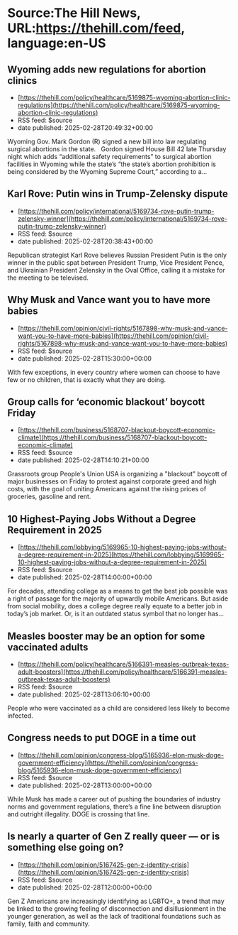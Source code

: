 # Source:The Hill News, URL:https://thehill.com/feed, language:en-US

## Wyoming adds new regulations for abortion clinics
 - [https://thehill.com/policy/healthcare/5169875-wyoming-abortion-clinic-regulations](https://thehill.com/policy/healthcare/5169875-wyoming-abortion-clinic-regulations)
 - RSS feed: $source
 - date published: 2025-02-28T20:49:32+00:00

Wyoming Gov. Mark Gordon (R) signed a new bill into law regulating surgical abortions in the state.   Gordon signed House Bill 42 late Thursday night which adds “additional safety requirements” to surgical abortion facilities in Wyoming while the state&#8217;s “the state’s abortion prohibition is being considered by the Wyoming Supreme Court,” according to a&#8230;

## Karl Rove: Putin wins in Trump-Zelensky dispute
 - [https://thehill.com/policy/international/5169734-rove-putin-trump-zelensky-winner](https://thehill.com/policy/international/5169734-rove-putin-trump-zelensky-winner)
 - RSS feed: $source
 - date published: 2025-02-28T20:38:43+00:00

Republican strategist Karl Rove believes Russian President Putin is the only winner in the public spat between President Trump, Vice President Pence, and Ukrainian President Zelensky in the Oval Office, calling it a mistake for the meeting to be televised.

## Why Musk and Vance want you to have more babies
 - [https://thehill.com/opinion/civil-rights/5167898-why-musk-and-vance-want-you-to-have-more-babies](https://thehill.com/opinion/civil-rights/5167898-why-musk-and-vance-want-you-to-have-more-babies)
 - RSS feed: $source
 - date published: 2025-02-28T15:30:00+00:00

With few exceptions, in every country where women can choose to have few or no children, that is exactly what they are doing.

## Group calls for ‘economic blackout’ boycott Friday
 - [https://thehill.com/business/5168707-blackout-boycott-economic-climate](https://thehill.com/business/5168707-blackout-boycott-economic-climate)
 - RSS feed: $source
 - date published: 2025-02-28T14:10:21+00:00

Grassroots group People's Union USA is organizing a "blackout" boycott of major businesses on Friday to protest against corporate greed and high costs, with the goal of uniting Americans against the rising prices of groceries, gasoline and rent.

## 10 Highest-Paying Jobs Without a Degree Requirement in 2025
 - [https://thehill.com/lobbying/5169965-10-highest-paying-jobs-without-a-degree-requirement-in-2025](https://thehill.com/lobbying/5169965-10-highest-paying-jobs-without-a-degree-requirement-in-2025)
 - RSS feed: $source
 - date published: 2025-02-28T14:00:00+00:00

For decades, attending college as a means to get the best job possible was a right of passage for the majority of upwardly mobile Americans. But aside from social mobility, does a college degree really equate to a better job in today’s job market. Or, is it an outdated status symbol that no longer has&#8230;

## Measles booster may be an option for some vaccinated adults
 - [https://thehill.com/policy/healthcare/5166391-measles-outbreak-texas-adult-boosters](https://thehill.com/policy/healthcare/5166391-measles-outbreak-texas-adult-boosters)
 - RSS feed: $source
 - date published: 2025-02-28T13:06:10+00:00

People who were vaccinated as a child are considered less likely to become infected.

## Congress needs to put DOGE in a time out
 - [https://thehill.com/opinion/congress-blog/5165936-elon-musk-doge-government-efficiency](https://thehill.com/opinion/congress-blog/5165936-elon-musk-doge-government-efficiency)
 - RSS feed: $source
 - date published: 2025-02-28T13:00:00+00:00

While Musk has made a career out of pushing the boundaries of industry norms and government regulations, there’s a fine line between disruption and outright illegality. DOGE is crossing that line.

## Is nearly a quarter of Gen Z really queer — or is something else going on?
 - [https://thehill.com/opinion/5167425-gen-z-identity-crisis](https://thehill.com/opinion/5167425-gen-z-identity-crisis)
 - RSS feed: $source
 - date published: 2025-02-28T12:00:00+00:00

Gen Z Americans are increasingly identifying as LGBTQ+, a trend that may be linked to the growing feeling of disconnection and disillusionment in the younger generation, as well as the lack of traditional foundations such as family, faith and community.

